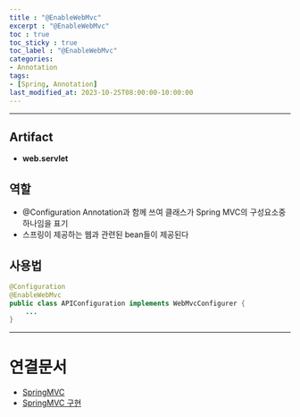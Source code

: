 ```yaml
---
title : "@EnableWebMvc"
excerpt : "@EnableWebMvc"
toc : true
toc_sticky : true
toc_label : "@EnableWebMvc"
categories:
- Annotation
tags:
- [Spring, Annotation]
last_modified_at: 2023-10-25T08:00:00-10:00:00
---
```

  
---
  
## Artifact
- **web.servlet**
  
## 역할
- @Configuration Annotation과 함께 쓰여 클래스가 Spring MVC의 구성요소중 하나임을 표기
- 스프링이 제공하는 웹과 관련된 bean들이 제공된다
  
## 사용법
  
```java
@Configuration  
@EnableWebMvc  
public class APIConfiguration implements WebMvcConfigurer {
	...
}
```

---
  
# 연결문서
- [SpringMVC](../../spring/spring-SpringMVC)
- [SpringMVC 구현](../../spring/spring-SpringMVC-구현)